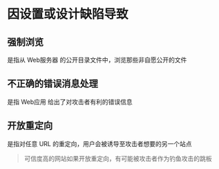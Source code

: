 # 因设置或设计缺陷导致

## 强制浏览

是指从 Web服务器 的公开目录文件中，浏览那些非自愿公开的文件

## 不正确的错误消息处理

是指 Web应用 给出了对攻击者有利的错误信息

## 开放重定向

是指对任意 URL 的重定向，用户会被诱导至攻击者想要的另一个站点

> 可信度高的网站如果开放重定向，有可能被攻击者作为钓鱼攻击的跳板